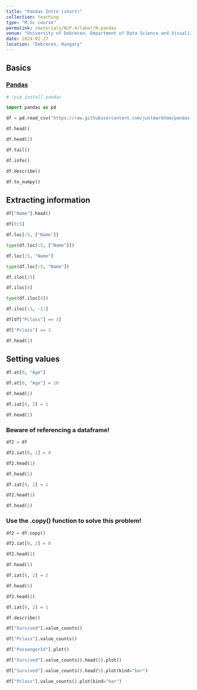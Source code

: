 ```yaml
---
title: "Pandas Intro (short)"
collection: teaching
type: "M.Sc course"
permalink: /materials/NLP-A/labor/N-pandas
venue: "University of Debrecen, Department of Data Science and Visualization"
date: 2024-02-27
location: "Debrecen, Hungary"
---
```


## Basics

### [Pandas](https://pandas.pydata.org/)

```python
# !pip install pandas
```

```python
import pandas as pd
```

```python
df = pd.read_csv("https://raw.githubusercontent.com/justmarkham/pandas-videos/master/data/titanic_train.csv")
```

```python
df.head()
```

```python
df.head(2)
```

```python
df.tail()
```

```python
df.info()
```

```python
df.describe()
```

```python
df.to_numpy()
```

## Extracting information

```python
df["Name"].head()
```

```python
df[0:5]
```

```python
df.loc[:5, ["Name"]]
```

```python
type(df.loc[:5, ["Name"]])
```

```python
df.loc[:5, "Name"]
```

```python
type(df.loc[:5, "Name"])
```

```python
df.iloc[:5]
```

```python
df.iloc[4]
```

```python
type(df.iloc[4])
```

```python
df.iloc[:3, -2:]
```

```python
df[df["Pclass"] == 3]
```

```python
df["Pclass"] == 3
```

```python
df.head(1)
```

## Setting values

```python
df.at[0, "Age"]
```

```python
df.at[0, "Age"] = 10
```

```python
df.head(1)
```

```python
df.iat[0, 2] = 1
```

```python
df.head(1)
```

### Beware of referencing a dataframe!

```python
df2 = df
```

```python
df2.iat[0, 2] = 0
```

```python
df2.head(1)
```

```python
df.head(1)
```

```python
df.iat[0, 2] = 1
```

```python
df2.head(1)
```

```python
df.head(1)
```

### Use the .copy() function to solve this problem!

```python
df2 = df.copy()
```

```python
df2.iat[0, 2] = 0
```

```python
df2.head(1)
```

```python
df.head(1)
```

```python
df.iat[0, 2] = 2
```

```python
df.head(1)
```

```python
df2.head(1)
```

```python
df.iat[0, 2] = 1
```

```python
df.describe()
```

```python
df["Survived"].value_counts()
```

```python
df["Pclass"].value_counts()
```

```python
df["PassengerId"].plot()
```

```python
df["Survived"].value_counts().head(5).plot()
```

```python
df["Survived"].value_counts().head(5).plot(kind="bar")
```

```python
df["Pclass"].value_counts().plot(kind="bar")
```